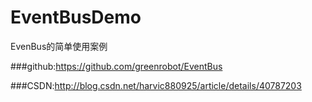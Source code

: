 # EventBusDemo
EvenBus的简单使用案例

###github:https://github.com/greenrobot/EventBus

###CSDN:http://blog.csdn.net/harvic880925/article/details/40787203


